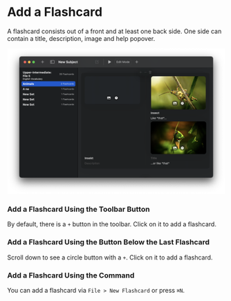 # Add a Flashcard

A flashcard consists out of a front and at least one back side. One side can contain a title, description, image and help popover.

![A Flashcard][image-1]

### Add a Flashcard Using the Toolbar Button

By default, there is a `+` button in the toolbar. Click on it to add a flashcard.

### Add a Flashcard Using the Button Below the Last Flashcard

Scroll down to see a circle button with a `+`. Click on it to add a flashcard.

### Add a Flashcard Using the Command

You can add a flashcard via `File > New Flashcard` or press `⌘N`.

[image-1]:	../../Icons/Flashcard.png